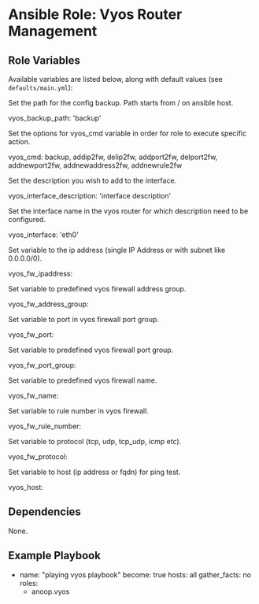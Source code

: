 # Ansible Role: Vyos Router Management


## Role Variables
Available variables are listed below, along with default values (see `defaults/main.yml`):

Set the path for the config backup. Path starts from / on ansible host.

vyos_backup_path: 'backup'

Set the options for vyos_cmd variable in order for role to execute specific action.

vyos_cmd: backup, addip2fw, delip2fw, addport2fw, delport2fw, addnewport2fw, addnewaddress2fw, addnewrule2fw

Set the description you wish to add to the interface.

vyos_interface_description: 'interface description'

Set the interface name in the vyos router for which description need to be configured.

vyos_interface: 'eth0'

Set variable to the ip address (single IP Address or with subnet like 0.0.0.0/0).

vyos_fw_ipaddress: 

Set variable to predefined vyos firewall address group.

vyos_fw_address_group: 

Set variable to port in vyos firewall port group.

vyos_fw_port:

Set variable to predefined vyos firewall port group.

vyos_fw_port_group:

Set variable to predefined vyos firewall name.

vyos_fw_name:

Set variable to rule number in vyos firewall.

vyos_fw_rule_number:

Set variable to protocol (tcp, udp, tcp_udp, icmp etc).

vyos_fw_protocol: 

Set variable to host (ip address or fqdn) for ping test.

vyos_host: 

## Dependencies

None.

## Example Playbook

 - name: "playing vyos playbook"
   become: true
   hosts: all
   gather_facts: no
   roles:
    - anoop.vyos